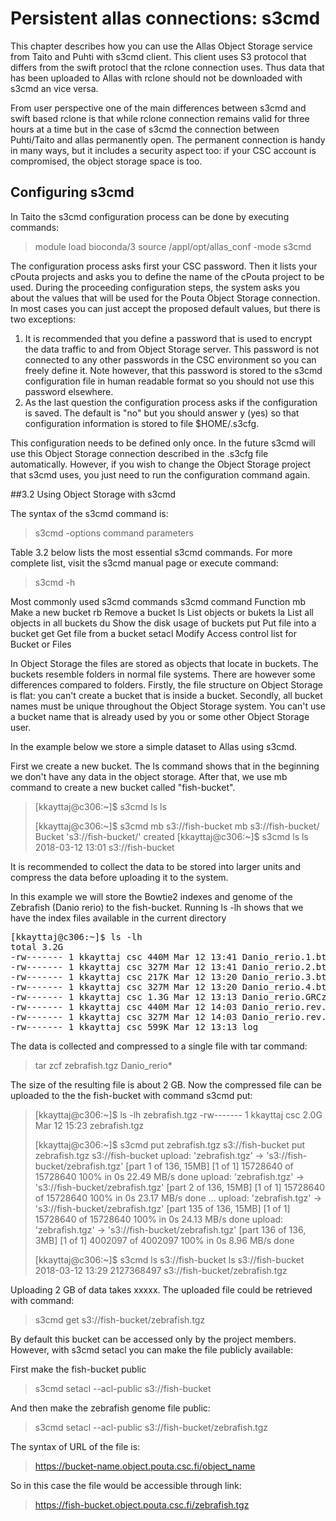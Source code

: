 
# Persistent allas connections: s3cmd

This chapter describes how you can use the Allas Object Storage service from Taito and Puhti with s3cmd client. This client uses
S3 protocol that differs from the swift protocl that the rclone connection uses. Thus data that has been uploaded to 
Allas with rclone should not be downloaded with s3cmd an vice versa.

From user perspective one of the main differences between s3cmd and swift based rclone is that while rclone connection remains valid 
for three hours at a time but in the case of s3cmd the connection between Puhti/Taito and allas permanently open. The permanent connection
is handy in many ways, but it includes a security aspect too: if your CSC account is compromised, the object storage space is too.


## Configuring s3cmd
In Taito the s3cmd configuration process can be done by executing commands:

> module load bioconda/3
> source /appl/opt/allas_conf -mode s3cmd


The configuration process asks first your CSC password. Then it lists your cPouta projects and asks you to define the name of the cPouta project to be used. During the proceeding configuration steps, the system asks you about the values that will be used for the Pouta Object Storage connection. In most cases you can just accept the proposed default values, but there is two exceptions:

   1.  It is recommended that you define a password that is used to encrypt the data traffic to and from Object Storage server. This password is not connected to any other passwords in the CSC environment so you can freely define it. Note however, that this password is stored to the s3cmd configuration file in human readable format so you should not use this password elsewhere. 
   2.  As the last question the configuration process asks if the configuration is saved. The default is "no" but you should answer y (yes) so that configuration information is stored to file $HOME/.s3cfg.

This configuration needs to be defined only once. In the future s3cmd will use this Object Storage connection described in the .s3cfg file automatically. However, if you wish to change the Object Storage project that s3cmd uses, you just need to run the configuration command again.
 
##3.2 Using Object Storage with s3cmd

The syntax of the s3cmd command is:

>s3cmd -options command parameters

Table 3.2 below lists the most essential s3cmd commands. For more complete list, visit the  s3cmd manual page or execute command:

>s3cmd -h

Most commonly used s3cmd commands
s3cmd command 	Function
 mb 	 Make a new bucket
 rb 	 Remove a bucket
 ls 	 List objects or bukets
 la 	 List all objects in all buckets
 du 	 Show the disk usage of buckets
 put 	 Put file into a bucket
 get 	 Get file from a bucket
 setacl 	 Modify Access control list for Bucket or Files

In Object Storage the files are stored as objects that locate in buckets. The buckets resemble folders in normal file systems. There are however some differences compared to folders. Firstly, the file structure on Object Storage is flat: you can't create a bucket that is inside a bucket. Secondly, all bucket names must be unique throughout the Object Storage system. You can't use a bucket name that is already used by you or some other Object Storage user.

In the example below we store a simple dataset to Allas using s3cmd.

First we create a new bucket. The ls command shows that in the beginning we don't have any data in the object storage. After that, we use mb command to create a new bucket called "fish-bucket".

>[kkayttaj@c306:~]$ s3cmd ls
>ls
>
>[kkayttaj@c306:~]$ s3cmd mb s3://fish-bucket
>mb s3://fish-bucket/
>Bucket 's3://fish-bucket/' created
>[kkayttaj@c306:~]$ s3cmd ls
>ls
>2018-03-12 13:01  s3://fish-bucket

It is recommended to collect the data to be stored into larger units and compress the data before uploading it to the system.

In this example we will store the Bowtie2 indexes and genome of the Zebrafish (Danio rerio) to the fish-bucket. Running ls -lh shows that we have the index files available in the current directory

<pre>[kkayttaj@c306:~]$ ls -lh
total 3.2G
-rw------- 1 kkayttaj csc 440M Mar 12 13:41 Danio_rerio.1.bt2
-rw------- 1 kkayttaj csc 327M Mar 12 13:41 Danio_rerio.2.bt2
-rw------- 1 kkayttaj csc 217K Mar 12 13:20 Danio_rerio.3.bt2
-rw------- 1 kkayttaj csc 327M Mar 12 13:20 Danio_rerio.4.bt2
-rw------- 1 kkayttaj csc 1.3G Mar 12 13:13 Danio_rerio.GRCz10.dna.toplevel.fa
-rw------- 1 kkayttaj csc 440M Mar 12 14:03 Danio_rerio.rev.1.bt2
-rw------- 1 kkayttaj csc 327M Mar 12 14:03 Danio_rerio.rev.2.bt2
-rw------- 1 kkayttaj csc 599K Mar 12 13:13 log</pre>

The data is collected and compressed to a single file with tar command:

>tar zcf zebrafish.tgz Danio_rerio*

The size of the resulting file is about 2 GB. Now the compressed file can be uploaded to the the fish-bucket with command s3cmd put:

>[kkayttaj@c306:~]$ ls -lh zebrafish.tgz
>-rw------- 1 kkayttaj csc 2.0G Mar 12 15:23 zebrafish.tgz
>
>[kkayttaj@c306:~]$ s3cmd put zebrafish.tgz s3://fish-bucket
>put zebrafish.tgz s3://fish-bucket
>upload: 'zebrafish.tgz' -> 's3://fish-bucket/zebrafish.tgz'  [part 1 of 136, 15MB] [1 of 1]
> 15728640 of 15728640   100% in    0s    22.49 MB/s  done
>upload: 'zebrafish.tgz' -> 's3://fish-bucket/zebrafish.tgz'  [part 2 of 136, 15MB] [1 of 1]
> 15728640 of 15728640   100% in    0s    23.17 MB/s  done
>...
>upload: 'zebrafish.tgz' -> 's3://fish-bucket/zebrafish.tgz'  [part 135 of 136, 15MB] [1 of 1]
> 15728640 of 15728640   100% in    0s    24.13 MB/s  done
>upload: 'zebrafish.tgz' -> 's3://fish-bucket/zebrafish.tgz'  [part 136 of 136, 3MB] [1 of 1]
> 4002097 of 4002097   100% in    0s     8.96 MB/s  done
>
>[kkayttaj@c306:~]$ s3cmd ls s3://fish-bucket
>ls s3://fish-bucket
>2018-03-12 13:29 2127368497   s3://fish-bucket/zebrafish.tgz

Uploading 2 GB of data takes xxxxx. The uploaded file could be retrieved with command:

>s3cmd get s3://fish-bucket/zebrafish.tgz

By default this bucket can be accessed only by the project members. However, with s3cmd setacl you can make the file publicly available:

First make the fish-bucket public

>s3cmd setacl --acl-public s3://fish-bucket

And then make the zebrafish genome file public:

>s3cmd setacl --acl-public s3://fish-bucket/zebrafish.tgz

The syntax of URL of the file is:

>https://bucket-name.object.pouta.csc.fi/object_name

So in this case the file would be accessible through link:

>https://fish-bucket.object.pouta.csc.fi/zebrafish.tgz
